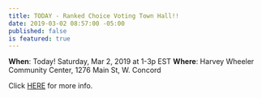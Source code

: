 ```yaml
---
title: TODAY - Ranked Choice Voting Town Hall!!
date: 2019-03-02 08:57:00 -05:00
published: false
is featured: true
---
```


**When**:  Today!  Saturday, Mar 2, 2019 at 1-3p EST
**Where**: Harvey Wheeler Community Center, 1276 Main St, W. Concord

Click [HERE](https://www.voterchoicema.org/rcv_town_hall_ma3) for more info.